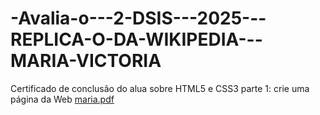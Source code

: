 # -Avalia-o---2-DSIS---2025---REPLICA-O-DA-WIKIPEDIA---MARIA-VICTORIA
Certificado de conclusão do alua sobre HTML5 e CSS3 parte 1: crie uma página da Web
[maria.pdf](https://github.com/user-attachments/files/21693125/maria.pdf)
